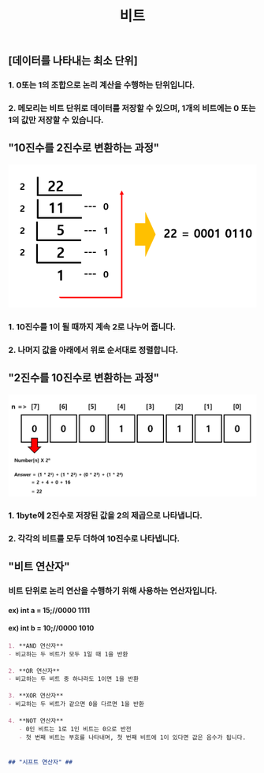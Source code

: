 ﻿---
layout: simple
title: "비트"
---

## [데이터를 나타내는 최소 단위] ##

### 1. 0또는 1의 조합으로 논리 계산을 수행하는 단위입니다.

### 2. 메모리는 비트 단위로 데이터를 저장할 수 있으며, 1개의 비트에는 0 또는 1의 값만 저장할 수 있습니다.<br>


## "10진수를 2진수로 변환하는 과정" ## 
#### ![](10to2.PNG) ####
### 1. 10진수를 1이 될 때까지 계속 2로 나누어 줍니다.
### 2. 나머지 값을 아래에서 위로 순서대로 정렬합니다.


## "2진수를 10진수로 변환하는 과정" ## 
#### ![](2to10.PNG) ####
### 1. 1byte에 2진수로 저장된 값을 2의 제곱으로 나타냅니다.
### 2. 각각의 비트를 모두 더하여 10진수로 나타냅니다.
   

## "비트 연산자" ##
### 비트 단위로 논리 연산을 수행하기 위해 사용하는 연산자입니다.
#### ex) int a = 15;//0000 1111  
#### ex) int b = 10;//0000 1010  

```markdown
1. **AND 연산자**
- 비교하는 두 비트가 모두 1일 때 1을 반환

2. **OR 연산자**
- 비교하는 두 비트 중 하나라도 1이면 1을 반환

3. **XOR 연산자**
- 비교하는 두 비트가 같으면 0을 다르면 1을 반환

4. **NOT 연산자**
   - 0인 비트는 1로 1인 비트는 0으로 반전
   - 첫 번째 비트는 부호를 나타내며, 첫 번째 비트에 1이 있다면 값은 음수가 됩니다.


## "시프트 연산자" ##


